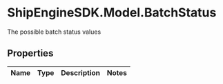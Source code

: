 # ShipEngineSDK.Model.BatchStatus
The possible batch status values

## Properties

Name | Type | Description | Notes
------------ | ------------- | ------------- | -------------

